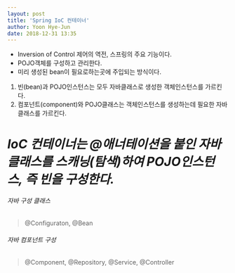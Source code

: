 ```yaml
---
layout: post
title: 'Spring IoC 컨테이너'
author: Yoon Hye-Jun
date: 2018-12-31 13:35
---
```


- Inversion of Control 제어의 역전, 스프링의 주요 기능이다.
- POJO객체를 구성하고 관리한다.
- 미리 생성된 bean이 필요로하는곳에 주입되는 방식이다.

1. 빈(bean)과 POJO인스턴스는 모두 자바클래스로 생성한 객체인스턴스를 가르킨다.
2. 컴포넌트(component)와 POJO클래스는 객체인스턴스를 생성하는데 필요한 자바클래스를 가르킨다.

# *IoC 컨테이너는 @애너테이션을 붙인 자바클래스를 스캐닝(탐색)하여 POJO인스턴스, 즉 빈을 구성한다.*

###### 자바 구성 클래스
> @Configuraton, @Bean

###### 자바 컴포넌트 구성
> @Component, @Repository, @Service, @Controller

